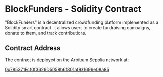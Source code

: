 # BlockFunders - Solidity Contract

"BlockFunders" is a decentralized crowdfunding platform implemented as a Solidity smart contract. It allows users to create fundraising campaigns, donate to them, and track contributions.

## Contract Address

The contract is deployed on the Arbitrum Sepolia network at:

[0x785371Bcf0f3629D5D58b6f801af981696e08a85](https://sepolia.arbiscan.io/address/0x785371Bcf0f3629D5D58b6f801af981696e08a85#code)
